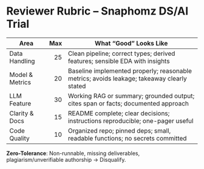 # Reviewer Rubric – Snaphomz DS/AI Trial

| Area | Max | What “Good” Looks Like |
|---|---:|---|
| Data Handling | 25 | Clean pipeline; correct types; derived features; sensible EDA with insights |
| Model & Metrics | 20 | Baseline implemented properly; reasonable metrics; avoids leakage; takeaway clearly stated |
| LLM Feature | 30 | Working RAG or summary; grounded output; cites span or facts; documented approach |
| Clarity & Docs | 15 | README complete; clear decisions; instructions reproducible; one-pager useful |
| Code Quality | 10 | Organized repo; pinned deps; small, readable functions; no secrets committed |

**Zero-Tolerance**: Non-runnable, missing deliverables, plagiarism/unverifiable authorship → Disqualify.
